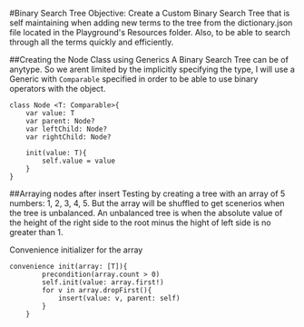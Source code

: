 #Binary Search Tree
Objective: Create a Custom Binary Search Tree that is self maintaining when adding new terms to the tree from the dictionary.json file located in the Playground's Resources folder. Also, to be able to search through all the terms quickly and efficiently.

##Creating the Node Class using Generics
A Binary Search Tree can be of anytype. So we arent limited by the implicitly specifying the type, I will use a Generic with  `Comparable` specified in order to be able to use binary operators  with the object.
```
class Node <T: Comparable>{
	var value: T
	var parent: Node?
	var leftChild: Node?
	var rightChild: Node?
	
	init(value: T){
		self.value = value
	}
}
```

##Arraying nodes after insert
Testing by creating a tree with an array of 5 numbers: 1, 2, 3, 4, 5. But the array will be shuffled to get scenerios when the tree is unbalanced. An unbalanced tree is when the absolute value of the height of the right side to the root minus the hight of left side is no greater than 1.

Convenience initializer for the array

```
convenience init(array: [T]){
        precondition(array.count > 0)
        self.init(value: array.first!)
        for v in array.dropFirst(){
            insert(value: v, parent: self)
        }
    }
```